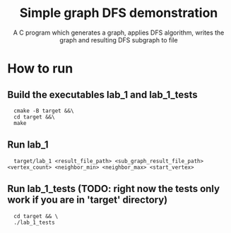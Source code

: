<h1 align="center">Simple graph DFS demonstration</h1>

<p align="center">A C program which generates a graph, applies DFS algorithm, writes the graph and resulting DFS subgraph to file</p>

# How to run
## Build the executables lab_1 and lab_1_tests
```
  cmake -B target &&\
  cd target &&\
  make
```

## Run lab_1
```
  target/lab_1 <result_file_path> <sub_graph_result_file_path> <vertex_count> <neighbor_min> <neighbor_max> <start_vertex>
```

## Run lab_1_tests (TODO: right now the tests only work if you are in 'target' directory)
```
  cd target && \
  ./lab_1_tests
```
